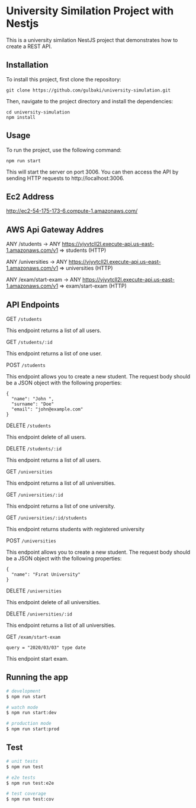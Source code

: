 
# University Similation Project with Nestjs

This is a university similation NestJS project that demonstrates how to create a REST API.

## Installation

To install this project, first clone the repository:

```
git clone https://github.com/gulbaki/university-simulation.git
```

Then, navigate to the project directory and install the dependencies:

```
cd university-simulation
npm install
```

## Usage

To run the project, use the following command:


```
npm run start
```
This will start the server on port 3006. You can then access the API by sending HTTP requests to http://localhost:3006.

## Ec2  Address

http://ec2-54-175-173-6.compute-1.amazonaws.com/
  
## AWS Api Gateway   Addres
ANY /students → ANY https://vjyvtcll2l.execute-api.us-east-1.amazonaws.com/v1 => students (HTTP)


ANY /universities → ANY https://vjyvtcll2l.execute-api.us-east-1.amazonaws.com/v1 => universities (HTTP)

ANY /exam/start-exam → ANY https://vjyvtcll2l.execute-api.us-east-1.amazonaws.com/v1 => exam/start-exam (HTTP)


## API Endpoints
GET `/students`

This endpoint returns a list of all users.

GET `/students/:id` 

This endpoint returns a list of one user.

POST `/students` 

This endpoint allows you to create a new student. The request body should be a JSON object with the following properties:

````
{
  "name": "John ",
  "surname": "Doe"
  "email": "john@example.com"
}
````

DELETE `/students` 

This endpoint delete  of all users.

DELETE `/students/:id` 

This endpoint returns a list of all users.


GET `/universities`

This endpoint returns a list of all universities.

GET `/universities/:id` 

This endpoint returns a list of one university.

GET `/universities/:id/students` 

This endpoint returns students with registered university

POST `/universities` 

This endpoint allows you to create a new student. The request body should be a JSON object with the following properties:

````
{
  "name": "Fırat University"
}
````

DELETE `/universities` 

This endpoint delete  of all universities.

DELETE `/universities/:id` 

This endpoint returns a list of all universities.

GET `/exam/start-exam` 

````
query = "2020/03/03" type date
````
This endpoint start exam.


## Running the app

```bash
# development
$ npm run start

# watch mode
$ npm run start:dev

# production mode
$ npm run start:prod
```

## Test

```bash
# unit tests
$ npm run test

# e2e tests
$ npm run test:e2e

# test coverage
$ npm run test:cov
```

